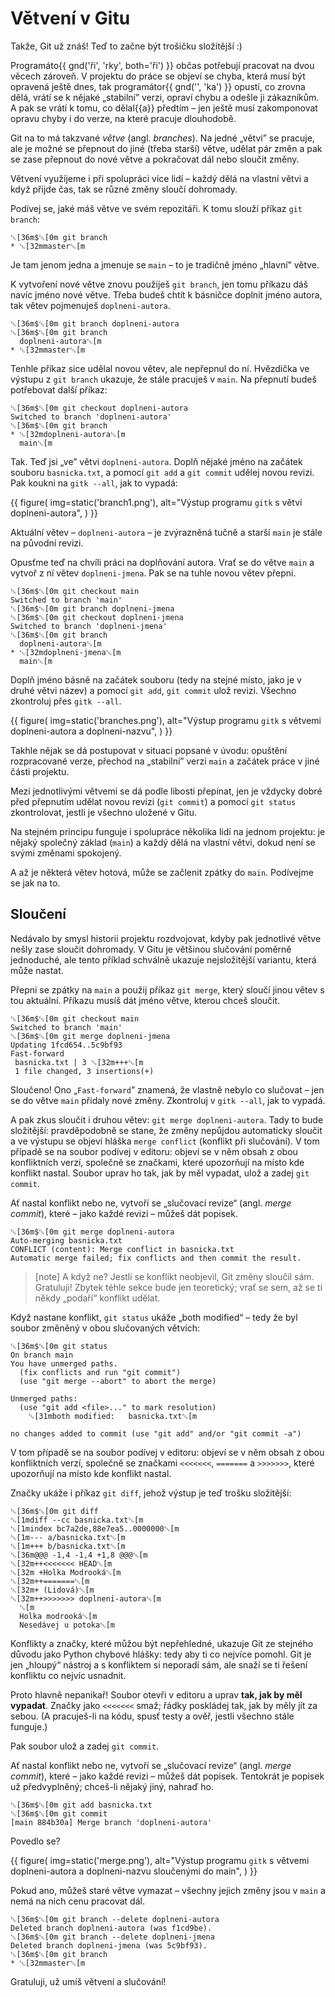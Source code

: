 # Větvení v Gitu

Takže, Git už znáš!
Teď to začne být trošičku složitější :)

Programáto{{ gnd('ři', 'rky', both='ři') }} občas potřebují pracovat na dvou
věcech zároveň.
V projektu do práce se objeví se chyba,
která musí být opravená
ještě dnes, tak programátor{{ gnd('', 'ka') }} opustí, co zrovna dělá,
vrátí se k nějaké „stabilní” verzi, opraví chybu
a odešle ji zákazníkům.
A pak se vrátí k tomu, co dělal{{a}} předtím – jen ještě
musí zakomponovat opravu chyby i do verze, na které
pracuje dlouhodobě.

Git na to má takzvané *větve* (angl. *branches*).
Na jedné „větvi” se pracuje, ale je možné se přepnout do
jiné (třeba starší) větve, udělat pár změn
a pak se zase přepnout do nové větve a
pokračovat dál nebo sloučit změny.

Větvení využijeme i při spolupráci více lidí – každý
dělá na vlastní větvi a když přijde čas,
tak se různé změny sloučí dohromady.

Podívej se, jaké máš větve ve svém repozitáři.
K tomu slouží příkaz `git branch`:

```ansi
␛[36m$␛[0m git branch
* ␛[32mmaster␛[m
```

Je tam jenom jedna a jmenuje se `main`
– to je tradičně jméno „hlavní” větve.

K vytvoření nové větve znovu použiješ
`git branch`, jen tomu příkazu dáš navíc
jméno nové větve.
Třeba budeš chtít k básničce doplnit jméno autora,
tak větev pojmenuješ `doplneni-autora`.

```ansi
␛[36m$␛[0m git branch doplneni-autora
␛[36m$␛[0m git branch
  doplneni-autora␛[m
* ␛[32mmaster␛[m
```

Tenhle příkaz sice udělal novou větev,
ale nepřepnul do ní.
Hvězdička ve výstupu z `git branch` ukazuje,
že stále pracuješ v `main`.
Na přepnutí budeš potřebovat další příkaz:

```ansi
␛[36m$␛[0m git checkout doplneni-autora
Switched to branch 'doplneni-autora'
␛[36m$␛[0m git branch
* ␛[32mdoplneni-autora␛[m
  main␛[m
```

Tak. Teď jsi „ve” větvi `doplneni-autora`.
Doplň nějaké jméno na začátek souboru `basnicka.txt`,
a pomocí `git add` a `git commit` udělej novou revizi.
Pak koukni na `gitk --all`, jak to vypadá:

{{ figure(
    img=static('branch1.png'),
    alt="Výstup programu `gitk` s větví doplneni-autora",
) }}

Aktuální větev – `doplneni-autora` – je
zvýrazněná tučně a starší `main` je stále
na původní revizi.

Opusťme teď na chvíli práci na doplňování autora.
Vrať se do větve `main` a vytvoř z ní
větev `doplneni-jmena`.
Pak se na tuhle novou větev přepni.

```ansi
␛[36m$␛[0m git checkout main
Switched to branch 'main'
␛[36m$␛[0m git branch doplneni-jmena
␛[36m$␛[0m git checkout doplneni-jmena
Switched to branch 'doplneni-jmena'
␛[36m$␛[0m git branch
  doplneni-autora␛[m
* ␛[32mdoplneni-jmena␛[m
  main␛[m
```

Doplň jméno básně na začátek souboru (tedy na stejné místo,
jako je v druhé větvi název) a pomocí
`git add`, `git commit` ulož revizi.
Všechno zkontroluj přes `gitk --all`.

{{ figure(
    img=static('branches.png'),
    alt="Výstup programu `gitk` s větvemi doplneni-autora a doplneni-nazvu",
) }}


Takhle nějak se dá postupovat v situaci popsané v úvodu:
opuštění rozpracované verze, přechod na „stabilní”
verzi `main` a začátek práce v jiné
části projektu.

Mezi jednotlivými větvemi se dá podle libosti přepínat,
jen je vždycky dobré před přepnutím udělat novou revizi
(`git commit`) a pomocí `git status` zkontrolovat, jestli je všechno
uložené v Gitu.

Na stejném principu funguje i spolupráce několika lidí
na jednom projektu: je nějaký společný základ
(`main`) a každý dělá na vlastní větvi, dokud není se svými změnami spokojený.

A až je některá větev hotová, může se začlenit
zpátky do `main`. Podívejme se jak na to.


## Sloučení

Nedávalo by smysl historii projektu rozdvojovat,
kdyby pak jednotlivé větve nešly zase sloučit dohromady.
V Gitu je většinou slučování poměrně jednoduché, ale tento příklad schválně
ukazuje nejsložitější variantu, která může nastat.

Přepni se zpátky na `main`
a použij příkaz `git merge`, který
sloučí jinou větev s tou aktuální.
Příkazu musíš dát jméno větve, kterou chceš sloučit.

```ansi
␛[36m$␛[0m git checkout main
Switched to branch 'main'
␛[36m$␛[0m git merge doplneni-jmena
Updating 1fcd654..5c9bf93
Fast-forward
 basnicka.txt | 3 ␛[32m+++␛[m
 1 file changed, 3 insertions(+)
```

Sloučeno! Ono „`Fast-forward`” znamená, že
vlastně nebylo co slučovat – jen se do větve
`main` přidaly nové změny.
Zkontroluj v `gitk --all`, jak to vypadá.

A pak zkus sloučit i druhou větev: `git merge doplneni-autora`.
Tady to bude složitější: pravděpodobně se stane, že změny nepůjdou
automaticky sloučit a ve výstupu se objeví hláška
`merge conflict` (konflikt při slučování).
V tom případě se na soubor podívej v editoru: objeví
se v něm obsah z obou konfliktních verzí,
společně se značkami, které upozorňují na místo
kde konflikt nastal.
Soubor uprav ho tak, jak by měl vypadat, ulož a zadej
`git commit`.

Ať nastal konflikt nebo ne, vytvoří se „slučovací revize“
(angl. *merge commit*), které – jako každé revizi – můžeš dát popisek.

```ansi
␛[36m$␛[0m git merge doplneni-autora
Auto-merging basnicka.txt
CONFLICT (content): Merge conflict in basnicka.txt
Automatic merge failed; fix conflicts and then commit the result.
```

> [note] A když ne?
> Jestli se konflikt neobjevil, Git změny sloučil sám.
> Gratuluji! Zbytek téhle sekce bude jen teoretický; vrať se sem, až se ti
> někdy „podaří“ konflikt udělat.

Když nastane konflikt, `git status` ukáže „both modified“ – tedy že byl soubor
změněný v obou slučovaných větvích:

```ansi
␛[36m$␛[0m git status
On branch main
You have unmerged paths.
  (fix conflicts and run "git commit")
  (use "git merge --abort" to abort the merge)

Unmerged paths:
  (use "git add <file>..." to mark resolution)
	␛[31mboth modified:   basnicka.txt␛[m

no changes added to commit (use "git add" and/or "git commit -a")
```
V tom případě se na soubor podívej v editoru: objeví
se v něm obsah z obou konfliktních verzí,
společně se značkami `<<<<<<<`, `=======` a `>>>>>>>`, které upozorňují na
místo kde konflikt nastal.

Značky ukáže i příkaz `git diff`, jehož výstup je teď trošku složitější:

```ansi
␛[36m$␛[0m git diff
␛[1mdiff --cc basnicka.txt␛[m
␛[1mindex bc7a2de,88e7ea5..0000000␛[m
␛[1m--- a/basnicka.txt␛[m
␛[1m+++ b/basnicka.txt␛[m
␛[36m@@@ -1,4 -1,4 +1,8 @@@␛[m
␛[32m++<<<<<<< HEAD␛[m
␛[32m +Holka Modrooká␛[m
␛[32m++=======␛[m
␛[32m+ (Lidová)␛[m
␛[32m++>>>>>>> doplneni-autora␛[m
  ␛[m
  Holka modrooká␛[m
  Nesedávej u potoka␛[m
```

Konflikty a značky, které můžou být nepřehledné, ukazuje Git ze stejného důvodu
jako Python chybové hlášky: tedy aby ti co nejvíce pomohl.
Git je jen „hloupý“ nástroj a s konfliktem si neporadí sám, ale snaží se
ti řešení konfliktu co nejvíc usnadnit.

Proto hlavně nepanikař!
Soubor otevři v editoru a uprav **tak, jak by měl vypadat**.
Značky jako `<<<<<<<` smaž; řádky poskládej tak, jak by měly jít za sebou.
(A pracuješ-li na kódu, spusť testy a ověř, jestli všechno stále funguje.)

Pak soubor ulož a zadej `git commit`.
 
Ať nastal konflikt nebo ne, vytvoří se „slučovací revize“
(angl. *merge commit*), které – jako každé revizi – můžeš dát popisek.
Tentokrát je popisek už předvyplněný; chceš-li nějaký jiný, nahraď ho.

```ansi
␛[36m$␛[0m git add basnicka.txt
␛[36m$␛[0m git commit
[main 884b30a] Merge branch 'doplneni-autora'
```

Povedlo se?

{{ figure(
    img=static('merge.png'),
    alt="Výstup programu `gitk` s větvemi doplneni-autora a doplneni-nazvu sloučenými do main",
) }}

Pokud ano, můžeš staré větve vymazat – všechny jejich
změny jsou v `main` a nemá na nich cenu
pracovat dál.

```ansi
␛[36m$␛[0m git branch --delete doplneni-autora
Deleted branch doplneni-autora (was f1cd9be).
␛[36m$␛[0m git branch --delete doplneni-jmena
Deleted branch doplneni-jmena (was 5c9bf93).
␛[36m$␛[0m git branch
* ␛[32mmaster␛[m
```

Gratuluji, už umíš větvení a slučování!
